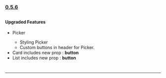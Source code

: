 
<!--Version -0.5.6-->
<h3 style="padding-bottom: 10px; padding-top: 60px;">
    <a href="https://github.com/GeekyAnts/NativeBase/releases/tag/v0.5.6">0.5.6</a>
</h3>

<h4>Upgraded Features</h4>
<ul>
    <li>Picker</li>
    <ul>
        <li>Styling Picker</li>
        <li>Custom buttons in header for Picker.</li>
    </ul>
    <li>
        Card includes new prop : <b>button</b>
    </li>
    <li>
        List includes new prop : <b>button</b>
    </li>
</ul>
<hr style="margin-top: 40px">